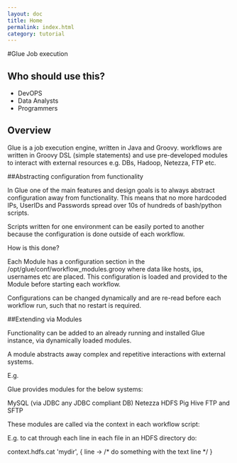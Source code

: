 ```yaml
---
layout: doc
title: Home
permalink: index.html
category: tutorial
---
```



#Glue Job execution

## Who should use this?

* DevOPS
* Data Analysts
* Programmers


## Overview

Glue is a job execution engine, written in Java and Groovy.
workflows are written in Groovy DSL (simple statements) and use
pre-developed modules to interact with external resources e.g. DBs,
Hadoop, Netezza, FTP etc.

##Abstracting configuration from functionality

In Glue one of the main features and design goals is to always
abstract configuration away from functionality. This means that no
more hardcoded IPs, UserIDs and Passwords spread over 10s of
hundreds of bash/python scripts.

Scripts written for one environment can be easily ported to
another because the configuration is done outside of each workflow.

How is this done?

Each Module has a configuration section in the
/opt/glue/conf/workflow_modules.grooy where data like hosts, ips,
usernames etc are placed. This configuration is loaded and provided
to the Module before starting each workflow.

Configurations can be changed dynamically and are re-read
before each workflow run, such that no restart is required.

##Extending via Modules

Functionality can be added to an already running and installed
Glue instance, via dynamically loaded modules.</p>

A module abstracts away complex and repetitive interactions
with external systems.

E.g.

Glue provides modules for the below systems:

MySQL (via JDBC any JDBC compliant DB) Netezza HDFS Pig Hive
FTP and SFTP

These modules are called via the context in each workflow
script:

E.g. to cat through each line in each file in an HDFS
directory do:

			
context.hdfs.cat 'mydir', { line -&gt; /* do something with the text line */ }


